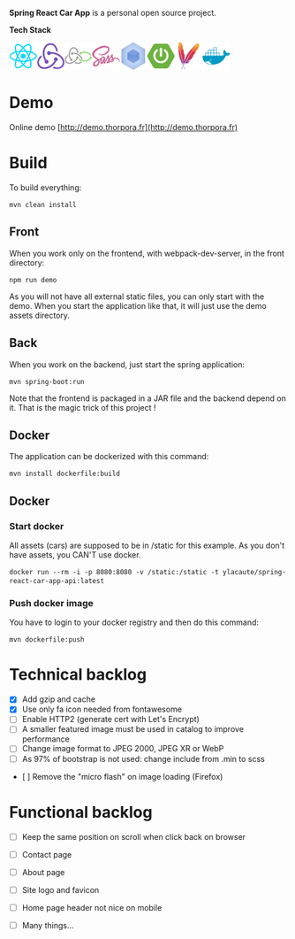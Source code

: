 
__Spring React Car App__ is a personal open source project.

 **Tech Stack**

<img src="/doc/img/tech/react.png" alt="React" title="React 16" width="50px"/><img src="/doc/img/tech/redux.png" alt="Redux" title="Redux 5" width="50px"/><img src="/doc/img/tech/redux-saga.png" alt="Redx-Saga" title="React-Saga 0.16" width="50px"/><img src="/doc/img/tech/sass.png" alt="SASS" title="SASS" width="50px"/><img src="/doc/img/tech/webpack.png" alt="Webpack" title="Webpack 4" width="50px"/><img src="/doc/img/tech/springboot.png" alt="Spring boot" title="Spring boot 2" width="50px"/><img src="/doc/img/tech/maven.png" alt="Maven" title="Maven" width="50px"/><img src="/doc/img/tech/docker.png" alt="Docker" title="Docker" width="50px"/>

# Demo

Online demo [http://demo.thorpora.fr](http://demo.thorpora.fr)


# Build

To build everything:
```shell
mvn clean install 
```

## Front
When you work only on the frontend, with webpack-dev-server, in the front directory:
```shell
npm run demo 
```
As you will not have all external static files, you can only start with the demo. 
When you start the application like that, it will just use the demo assets directory.

## Back
When you work on the backend, just start the spring application:
```shell
mvn spring-boot:run
```
Note that the frontend is packaged in a JAR file and the backend depend on it.
That is the magic trick of this project ! 

## Docker
The application can be dockerized with this command:
```shell
mvn install dockerfile:build
```

## Docker
### Start docker
All assets (cars) are supposed to be in /static for this example. As you don't have assets, you CAN'T use docker.
```shell
docker run --rm -i -p 8080:8080 -v /static:/static -t ylacaute/spring-react-car-app-api:latest
```
### Push docker image
You have to login to your docker registry and then do this command:
```shell
mvn dockerfile:push
```

# Technical backlog
- [x] Add gzip and cache
- [x] Use only fa icon needed from fontawesome
- [ ] Enable HTTP2 (generate cert with Let's Encrypt)
- [ ] A smaller featured image must be used in catalog to improve performance 
- [ ] Change image format to JPEG 2000, JPEG XR or WebP
- [ ] As 97% of bootstrap is not used: change include from .min to scss
- [ ] Remove the "micro flash" on image loading (Firefox)

# Functional backlog
- [ ] Keep the same position on scroll when click back on browser
- [ ] Contact page
- [ ] About page
- [ ] Site logo and favicon
- [ ] Home page header not nice on mobile
- [ ] Many things...



